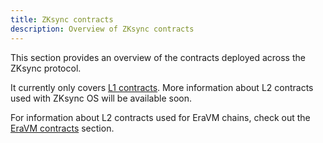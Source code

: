```yaml
---
title: ZKsync contracts
description: Overview of ZKsync contracts
---
```


This section provides an overview of the contracts deployed across the ZKsync protocol.

It currently only covers [L1 contracts](/zksync-protocol/contracts/l1-contracts).
More information about L2 contracts used with ZKsync OS will be available soon.

For information about L2 contracts used for EraVM chains,
check out the [EraVM contracts](/zksync-protocol/era-vm/contracts) section.
